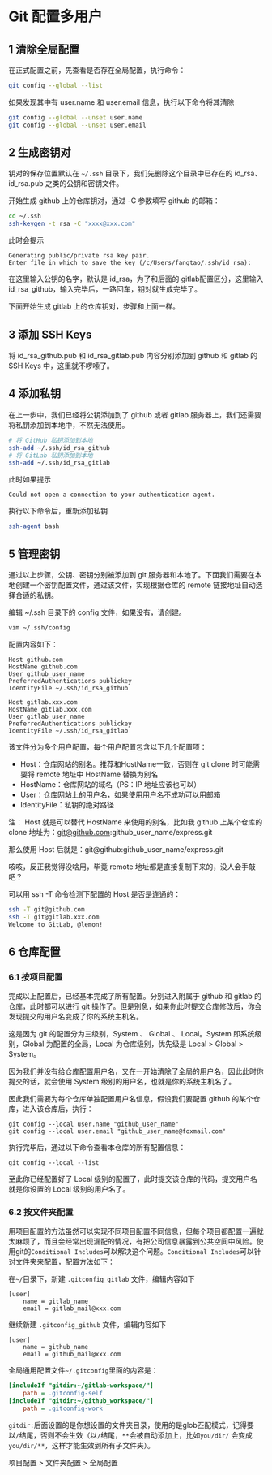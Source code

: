 
# Git 配置多用户

## 1 清除全局配置

在正式配置之前，先查看是否存在全局配置，执行命令：

```sh
git config --global --list
```

如果发现其中有 user.name 和 user.email 信息，执行以下命令将其清除

```sh
git config --global --unset user.name
git config --global --unset user.email
```

## 2 生成密钥对

钥对的保存位置默认在 `~/.ssh` 目录下，我们先删除这个目录中已存在的 id_rsa、id_rsa.pub 之类的公钥和密钥文件。

开始生成 github 上的仓库钥对，通过 -C 参数填写 github 的邮箱：

```sh
cd ~/.ssh
ssh-keygen -t rsa -C "xxxx@xxx.com"
```

此时会提示

```
Generating public/private rsa key pair.
Enter file in which to save the key (/c/Users/fangtao/.ssh/id_rsa):
```

在这里输入公钥的名字，默认是 id_rsa，为了和后面的 gitlab配置区分，这里输入 id_rsa_github，输入完毕后，一路回车，钥对就生成完毕了。

下面开始生成 gitlab 上的仓库钥对，步骤和上面一样。

## 3 添加 SSH Keys

将 id_rsa_github.pub 和 id_rsa_gitlab.pub 内容分别添加到 github 和 gitlab 的 SSH Keys 中，这里就不啰嗦了。

## 4 添加私钥 

在上一步中，我们已经将公钥添加到了 github 或者 gitlab 服务器上，我们还需要将私钥添加到本地中，不然无法使用。

```sh
# 将 GitHub 私钥添加到本地
ssh-add ~/.ssh/id_rsa_github
# 将 GitLab 私钥添加到本地
ssh-add ~/.ssh/id_rsa_gitlab
```

此时如果提示 

```
Could not open a connection to your authentication agent.
```

执行以下命令后，重新添加私钥

```sh
ssh-agent bash
```

## 5 管理密钥

通过以上步骤，公钥、密钥分别被添加到 git 服务器和本地了。下面我们需要在本地创建一个密钥配置文件，通过该文件，实现根据仓库的 remote 链接地址自动选择合适的私钥。

编辑 ~/.ssh 目录下的 config 文件，如果没有，请创建。

```sh
vim ~/.ssh/config
```

配置内容如下：

```
Host github.com
HostName github.com
User github_user_name
PreferredAuthentications publickey
IdentityFile ~/.ssh/id_rsa_github

Host gitlab.xxx.com
HostName gitlab.xxx.com
User gitlab_user_name
PreferredAuthentications publickey
IdentityFile ~/.ssh/id_rsa_gitlab
```

该文件分为多个用户配置，每个用户配置包含以下几个配置项：

- Host：仓库网站的别名。推荐和HostName一致，否则在 git clone 时可能需要将 remote 地址中 HostName 替换为别名
- HostName：仓库网站的域名（PS：IP 地址应该也可以）
- User：仓库网站上的用户名，如果使用用户名不成功可以用邮箱
- IdentityFile：私钥的绝对路径

注： Host 就是可以替代 HostName 来使用的别名，比如我 github 上某个仓库的 clone 地址为：git@github.com:github_user_name/express.git

那么使用 Host 后就是：git@github:github_user_name/express.git

咳咳，反正我觉得没啥用，毕竟 remote 地址都是直接复制下来的，没人会手敲吧？

可以用 ssh -T 命令检测下配置的 Host 是否是连通的：

```sh
ssh -T git@github.com
ssh -T git@gitlab.xxx.com
Welcome to GitLab, @lemon!
```

## 6 仓库配置

### 6.1 按项目配置

完成以上配置后，已经基本完成了所有配置。分别进入附属于 github 和 gitlab 的仓库，此时都可以进行 git 操作了。但是别急，如果你此时提交仓库修改后，你会发现提交的用户名变成了你的系统主机名。

这是因为 git 的配置分为三级别，System 、 Global 、 Local。System 即系统级别，Global 为配置的全局，Local 为仓库级别，优先级是 Local > Global > System。

因为我们并没有给仓库配置用户名，又在一开始清除了全局的用户名，因此此时你提交的话，就会使用 System 级别的用户名，也就是你的系统主机名了。

因此我们需要为每个仓库单独配置用户名信息，假设我们要配置 github 的某个仓库，进入该仓库后，执行：

```
git config --local user.name "github_user_name"
git config --local user.email "github_user_name@foxmail.com"
```

执行完毕后，通过以下命令查看本仓库的所有配置信息：

```
git config --local --list
```

至此你已经配置好了 Local 级别的配置了，此时提交该仓库的代码，提交用户名就是你设置的 Local 级别的用户名了。

### 6.2  按文件夹配置

用项目配置的方法虽然可以实现不同项目配置不同信息，但每个项目都配置一遍就太麻烦了，而且会经常出现漏配的情况，有把公司信息暴露到公共空间中风险。使用git的`Conditional Includes`可以解决这个问题。`Conditional Includes`可以针对文件夹来配置，配置方法如下：

在`~/`目录下，新建 `.gitconfig_gitlab` 文件，编辑内容如下

```
[user]
    name = gitlab_name
    email = gitlab_mail@xxx.com
```

继续新建 `.gitconfig_github` 文件，编辑内容如下

```text
[user]
    name = github_name
    email = github_mail@xxx.com
```

全局通用配置文件`~/.gitconfig`里面的内容是：

```ini
[includeIf "gitdir:~/gitlab-workspace/"]
    path = .gitconfig-self
[includeIf "gitdir:~/github_workspace/"]
    path = .gitconfig-work
```

`gitdir:`后面设置的是你想设置的文件夹目录，使用的是glob匹配模式，记得要以`/`结尾，否则不会生效（以`/`结尾，`**`会被自动添加上，比如`you/dir/` 会变成 `you/dir/**`，这样才能生效到所有子文件夹）。

项目配置 > 文件夹配置 > 全局配置